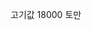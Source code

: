 <span style="font-family:AppleSDGothicNeo-Regular;color:#000ff;">고기값</span> <span style="color:#000ff;">18000</span> <span style="font-family:AppleSDGothicNeo-Regular;color:#000ff;">토만</span>